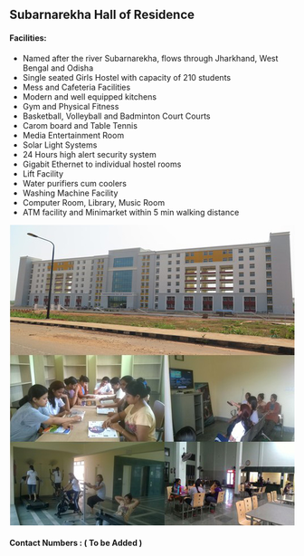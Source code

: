 ## Subarnarekha Hall of Residence

#### Facilities:

* Named after the river Subarnarekha, flows through Jharkhand, West Bengal and Odisha
* Single seated Girls Hostel with capacity of 210 students
* Mess and Cafeteria Facilities
* Modern and well equipped kitchens
* Gym and Physical Fitness
* Basketball, Volleyball and Badminton Court Courts
* Carom board and Table Tennis
* Media Entertainment Room
* Solar Light Systems
* 24 Hours high alert security system
* Gigabit Ethernet to individual hostel rooms
* Lift Facility
* Water purifiers cum coolers
* Washing Machine Facility
* Computer Room, Library, Music Room
* ATM facility and Minimarket within 5 min walking distance

![alt text](/misc/pics/shr.jpg)

#### Contact Numbers : ( To be Added )
